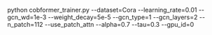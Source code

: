 python cobformer_trainer.py --dataset=Cora --learning_rate=0.01 --gcn_wd=1e-3 --weight_decay=5e-5 --gcn_type=1 --gcn_layers=2 --n_patch=112 --use_patch_attn --alpha=0.7 --tau=0.3 --gpu_id=0
